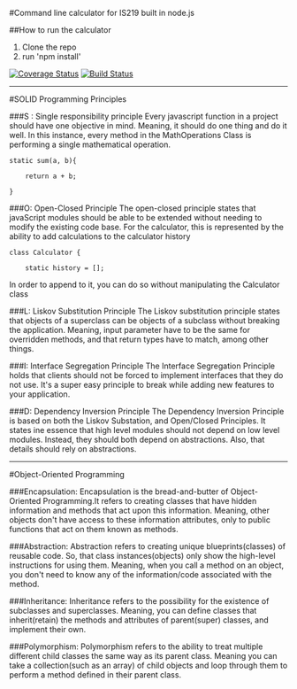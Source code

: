 #Command line calculator for IS219 built in node.js

##How to run the calculator

1. Clone the repo
2. run 'npm install'

[![Coverage Status](https://coveralls.io/repos/github/tommy-diez/is219-calculator/badge.svg?branch=master)](https://coveralls.io/github/tommy-diez/is219-calculator?branch=master)
[![Build Status](https://travis-ci.com/tommy-diez/is219-calculator.svg?branch=master)](https://travis-ci.com/tommy-diez/is219-calculator)

---

#SOLID Programming Principles

###S : Single responsibility principle 
Every javascript function in a project should have one objective in mind. 
Meaning, it should do one thing and do it well. In this instance, every method in the 
MathOperations Class is performing a single mathematical operation.

    static sum(a, b){

        return a + b;

    }

###O: Open-Closed Principle
The open-closed principle states that javaScript modules should be able to be extended
without needing to modify the existing code base. For the calculator, this is represented
by the ability to add calculations to the calculator history
              
    class Calculator {

        static history = [];

In order to append to it, you can do so without manipulating the Calculator
class

###L: Liskov Substitution Principle
The Liskov substitution principle states that objects of a superclass can be objects of a subclass without breaking the application. 
Meaning, input parameter have to be the same for overridden methods, and that return
types have to match, among other things.

###I: Interface Segregation Principle
The Interface Segregation Principle holds that clients should not be forced
to implement interfaces that they do not use. It's a super easy principle 
to break while adding new features to your application.

###D: Dependency Inversion Principle
The Dependency Inversion Principle is based on both the Liskov Substation, and Open/Closed Principles.
It states ine essence that high level modules should not depend on low level modules. Instead, 
they should both depend on abstractions. Also, that details should rely on abstractions.

---
#Object-Oriented Programming 

###Encapsulation: 
Encapsulation is the bread-and-butter of Object-Oriented Programming.It refers
to creating classes that have hidden information and methods that act upon this information. 
Meaning, other objects don't have access to these information attributes, only to public functions
that act on them known as methods.

###Abstraction:
Abstraction refers to creating unique blueprints(classes) of reusable code. So, that class instances(objects) only show the high-level instructions 
for using them. Meaning, when you call a method on an object, you don't need to 
know any of the information/code associated with the method. 

###Inheritance:
Inheritance refers to the possibility for the existence of subclasses and superclasses. 
Meaning, you can define classes that inherit(retain) the methods and attributes
of parent(super) classes, and implement their own.

###Polymorphism: 
Polymorphism refers to the ability to treat multiple different child classes
the same way as its parent class. Meaning you can take a collection(such as an array) of
child objects and loop through them to perform a method defined in their parent class. 





